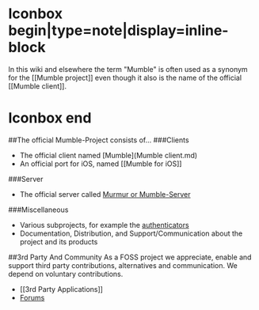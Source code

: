 # Iconbox begin|type=note|display=inline-block
In this wiki and elsewhere the term "Mumble" is often used as a synonym for the [[Mumble project]] even though it also is the name of the official [[Mumble client]].
# Iconbox end

##The official Mumble-Project consists of...
###Clients
* The official client named [Mumble](Mumble client.md)
* An official port for iOS, named [[Mumble for iOS]]

###Server
* The official server called [Murmur or Mumble-Server](Murmur.md)

###Miscellaneous
* Various subprojects, for example the [authenticators](3rd_Party_Applications#Authenticators.md)
* Documentation, Distribution, and Support/Communication about the project and its products

##3rd Party And Community
As a FOSS project we appreciate, enable and support third party contributions, alternatives and communication. We depend on voluntary contributions.

* [[3rd Party Applications]]
*  [Forums](http://forums.mumble.info/)


